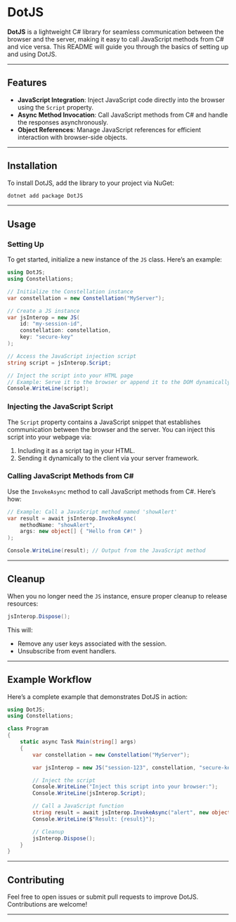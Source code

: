 ﻿# DotJS

**DotJS** is a lightweight C# library for seamless communication between the browser and the server, making it easy to call JavaScript methods from C# and vice versa. This README will guide you through the basics of setting up and using DotJS.

---

## Features

- **JavaScript Integration**: Inject JavaScript code directly into the browser using the `Script` property.
- **Async Method Invocation**: Call JavaScript methods from C# and handle the responses asynchronously.
- **Object References**: Manage JavaScript references for efficient interaction with browser-side objects.

---

## Installation

To install DotJS, add the library to your project via NuGet:

```bash
dotnet add package DotJS
```

---

## Usage

### Setting Up

To get started, initialize a new instance of the `JS` class. Here’s an example:

```csharp
using DotJS;
using Constellations;

// Initialize the Constellation instance
var constellation = new Constellation("MyServer");

// Create a JS instance
var jsInterop = new JS(
    id: "my-session-id",
    constellation: constellation,
    key: "secure-key"
);

// Access the JavaScript injection script
string script = jsInterop.Script;

// Inject the script into your HTML page
// Example: Serve it to the browser or append it to the DOM dynamically
Console.WriteLine(script);
```

### Injecting the JavaScript Script

The `Script` property contains a JavaScript snippet that establishes communication between the browser and the server. You can inject this script into your webpage via:

1. Including it as a script tag in your HTML.
2. Sending it dynamically to the client via your server framework.

### Calling JavaScript Methods from C\#

Use the `InvokeAsync` method to call JavaScript methods from C#. Here’s how:

```csharp
// Example: Call a JavaScript method named 'showAlert'
var result = await jsInterop.InvokeAsync(
    methodName: "showAlert",
    args: new object[] { "Hello from C#!" }
);

Console.WriteLine(result); // Output from the JavaScript method
```

---

## Cleanup

When you no longer need the `JS` instance, ensure proper cleanup to release resources:

```csharp
jsInterop.Dispose();
```

This will:

- Remove any user keys associated with the session.
- Unsubscribe from event handlers.

---

## Example Workflow

Here’s a complete example that demonstrates DotJS in action:

```csharp
using DotJS;
using Constellations;

class Program
{
    static async Task Main(string[] args)
    {
        var constellation = new Constellation("MyServer");

        var jsInterop = new JS("session-123", constellation, "secure-key");

        // Inject the script
        Console.WriteLine("Inject this script into your browser:");
        Console.WriteLine(jsInterop.Script);

        // Call a JavaScript function
        string result = await jsInterop.InvokeAsync("alert", new object[] { "Hello from DotJS!" });
        Console.WriteLine($"Result: {result}");

        // Cleanup
        jsInterop.Dispose();
    }
}
```

---

## Contributing

Feel free to open issues or submit pull requests to improve DotJS. Contributions are welcome!

---

##
